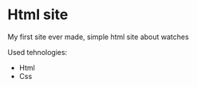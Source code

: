 # Html site
My first site ever made, simple html site about watches

Used tehnologies:
  - Html
  - Css

